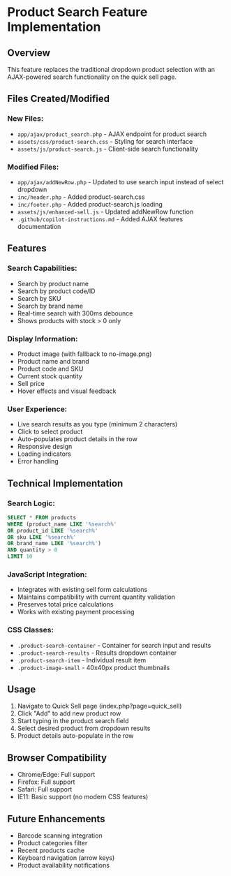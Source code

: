 # Product Search Feature Implementation

## Overview
This feature replaces the traditional dropdown product selection with an AJAX-powered search functionality on the quick sell page.

## Files Created/Modified

### New Files:
- `app/ajax/product_search.php` - AJAX endpoint for product search
- `assets/css/product-search.css` - Styling for search interface
- `assets/js/product-search.js` - Client-side search functionality

### Modified Files:
- `app/ajax/addNewRow.php` - Updated to use search input instead of select dropdown
- `inc/header.php` - Added product-search.css
- `inc/footer.php` - Added product-search.js loading
- `assets/js/enhanced-sell.js` - Updated addNewRow function
- `.github/copilot-instructions.md` - Added AJAX features documentation

## Features

### Search Capabilities:
- Search by product name
- Search by product code/ID
- Search by SKU
- Search by brand name
- Real-time search with 300ms debounce
- Shows products with stock > 0 only

### Display Information:
- Product image (with fallback to no-image.png)
- Product name and brand
- Product code and SKU
- Current stock quantity
- Sell price
- Hover effects and visual feedback

### User Experience:
- Live search results as you type (minimum 2 characters)
- Click to select product
- Auto-populates product details in the row
- Responsive design
- Loading indicators
- Error handling

## Technical Implementation

### Search Logic:
```sql
SELECT * FROM products 
WHERE (product_name LIKE '%search%' 
OR product_id LIKE '%search%' 
OR sku LIKE '%search%' 
OR brand_name LIKE '%search%')
AND quantity > 0
LIMIT 10
```

### JavaScript Integration:
- Integrates with existing sell form calculations
- Maintains compatibility with current quantity validation
- Preserves total price calculations
- Works with existing payment processing

### CSS Classes:
- `.product-search-container` - Container for search input and results
- `.product-search-results` - Results dropdown container
- `.product-search-item` - Individual result item
- `.product-image-small` - 40x40px product thumbnails

## Usage
1. Navigate to Quick Sell page (index.php?page=quick_sell)
2. Click "Add" to add new product row
3. Start typing in the product search field
4. Select desired product from dropdown results
5. Product details auto-populate in the row

## Browser Compatibility
- Chrome/Edge: Full support
- Firefox: Full support 
- Safari: Full support
- IE11: Basic support (no modern CSS features)

## Future Enhancements
- Barcode scanning integration
- Product categories filter
- Recent products cache
- Keyboard navigation (arrow keys)
- Product availability notifications